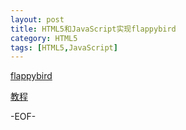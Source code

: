 ```yaml
---
layout: post
title: HTML5和JavaScript实现flappybird
category: HTML5
tags: [HTML5,JavaScript]
---
```


[flappybird](http://hellosure.github.io/flappybird.html)

[教程](http://blog.csdn.net/game_fengxiaorui/article/details/24595189)

-EOF-
